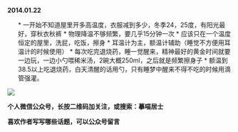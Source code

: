 
          
            
**2014.01.22**
<ol>
* 
一开始不知道屋里开多高温度，衣服减到多少，冬季24，25度，有阳光最好，穿秋衣秋裤
* 
物理降温不够频繁，要几乎15分钟一次
* 
应该只在一个温度恒定的屋里，洗屁，吃饭，擦身
* 
耳温计为主，额温计辅助（睡觉不方便用耳温计的时候使用）
* 
每次吃完退烧药，睡一觉醒来，精神最好的黄金时间就要一边玩，一边小勺喂稀米汤，2碗大概250ml，之后就是频繁擦身子
* 
额温到38.5以上吃退烧药，白天清醒的话用勺，只有睡梦中醒来不得不吃的时候用滴管强灌。
</ol>



![](//upload-images.jianshu.io/upload_images/51001-db21e74533140080.jpg)





**个人微信公众号，长按二维码加关注，或搜索：摹喵居士**

**喜欢作者写写哪些话题，可以公众号留言**




          
        